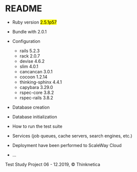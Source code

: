 # README

* Ruby version <mark>2.5.1p57</mark>

* Bundle with 2.0.1 

* Configuration
  - rails 5.2.3
  - rack 2.0.7
  - devise 4.6.2
  - slim 4.0.1
  - cancancan 3.0.1
  - cocoon 1.2.14
  - thinking-sphinx 4.4.1
  - capybara 3.29.0
  - rspec-core 3.8.2
  - rspec-rails 3.8.2
  
* Database creation

* Database initialization

* How to run the test suite

* Services (job queues, cache servers, search engines, etc.)

* Deployment have been performed to ScaleWay Cloud

* ...

Test Study Project 06 - 12.2019, <span>&#169;</span> Thinknetica
